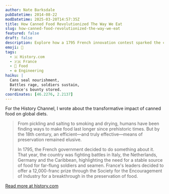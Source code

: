 ```yaml
---
author: Nate Barksdale
pubDatetime: 2014-08-22
modDatetime: 2025-03-20T14:57:35Z
title: How Canned Food Revolutionized The Way We Eat
slug: how-canned-food-revolutionized-the-way-we-eat
featured: false
draft: false
description: Explore how a 1795 French innovation contest sparked the canned food revolution, forever changing our culinary landscape.
emoji: 🥫
tags:
  - 🇭 History.com
  - 🇫🇷 France
  - 🍗 Food
  - ⚙️ Engineering
haiku: |
  Cans seal nourishment,  
  Battles rage, soldiers sustain,  
  France's bounty stored.
coordinates: [46.2276, 2.2137]
---
```


For the History Channel, I wrote about the transformative impact of canned food on global diets.

> From pickling and salting to smoking and drying, humans have been finding ways to make food last longer since prehistoric times. But by the 18th century, an efficient—and truly effective—means of preservation remained elusive.
>
> In 1795, the French government decided to do something about it. That year, the country was fighting battles in Italy, the Netherlands, Germany and the Caribbean, highlighting the need for a stable source of food for far-flung soldiers and seamen. France's leaders decided to offer a 12,000-franc prize through the Society for the Encouragement of Industry for a breakthrough in the preservation of food.

[Read more at history.com](https://www.history.com/news/what-it-says-on-the-tin-a-brief-history-of-canned-food)
